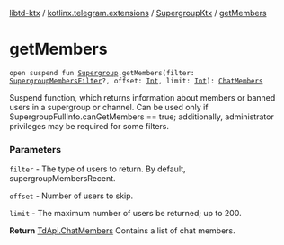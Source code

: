 [libtd-ktx](../../index.md) / [kotlinx.telegram.extensions](../index.md) / [SupergroupKtx](index.md) / [getMembers](./get-members.md)

# getMembers

`open suspend fun `[`Supergroup`](https://tdlibx.github.io/td/docs/org/drinkless/td/libcore/telegram/TdApi/Supergroup.html)`.getMembers(filter: `[`SupergroupMembersFilter`](https://tdlibx.github.io/td/docs/org/drinkless/td/libcore/telegram/TdApi/SupergroupMembersFilter.html)`?, offset: `[`Int`](https://kotlinlang.org/api/latest/jvm/stdlib/kotlin/-int/index.html)`, limit: `[`Int`](https://kotlinlang.org/api/latest/jvm/stdlib/kotlin/-int/index.html)`): `[`ChatMembers`](https://tdlibx.github.io/td/docs/org/drinkless/td/libcore/telegram/TdApi/ChatMembers.html)

Suspend function, which returns information about members or banned users in a supergroup or
channel. Can be used only if SupergroupFullInfo.canGetMembers == true; additionally, administrator
privileges may be required for some filters.

### Parameters

`filter` - The type of users to return. By default, supergroupMembersRecent.

`offset` - Number of users to skip.

`limit` - The maximum number of users be returned; up to 200.

**Return**
[TdApi.ChatMembers](https://tdlibx.github.io/td/docs/org/drinkless/td/libcore/telegram/TdApi/ChatMembers.html) Contains a list of chat members.

